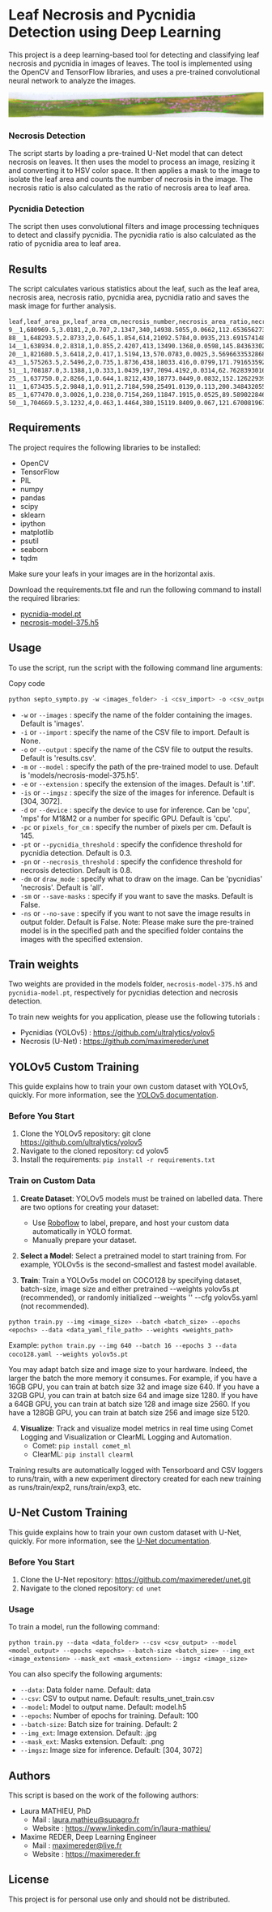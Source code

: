# Leaf Necrosis and Pycnidia Detection using Deep Learning
This project is a deep learning-based tool for detecting and classifying leaf necrosis and pycnidia in images of leaves. The tool is implemented using the OpenCV and TensorFlow libraries, and uses a pre-trained convolutional neural network to analyze the images.

![With pycnidias](/pictures/Cad_Rub_3_Rub_2__1__1__1.webp)

### Necrosis Detection
The script starts by loading a pre-trained U-Net model that can detect necrosis on leaves. It then uses the model to process an image, resizing it and converting it to HSV color space. It then applies a mask to the image to isolate the leaf area and counts the number of necrosis in the image. The necrosis ratio is also calculated as the ratio of necrosis area to leaf area.

### Pycnidia Detection
The script then uses convolutional filters and image processing techniques to detect and classify pycnidia. The pycnidia ratio is also calculated as the ratio of pycnidia area to leaf area.

## Results
The script calculates various statistics about the leaf, such as the leaf area, necrosis area, necrosis ratio, pycnidia area, pycnidia ratio and saves the mask image for further analysis.

```
leaf,leaf_area_px,leaf_area_cm,necrosis_number,necrosis_area_ratio,necrosis_area_cm,pycnidias_number,pycnidias_area_px,pycnidias_area_cm,pycnidias_number_per_leaf_cm2,pycnidias_number_per_necrosis_cm2,pycnidias_area_cm2_per_necrosis_area_cm2,pycnidias_mean_area_cm2
9__1,680969.5,3.0181,2,0.707,2.1347,340,14938.5055,0.0662,112.65365627381465,159.27296575631235,0.03101138333255258,0.00019470588235294116
88__1,648293.5,2.8733,2,0.645,1.854,614,21092.5784,0.0935,213.691574148192,331.17583603020495,0.050431499460625674,0.00015228013029315962
14__1,638934.0,2.8318,1,0.855,2.4207,413,13490.1368,0.0598,145.84363302493114,170.6118065022514,0.024703598132771513,0.00014479418886198547
20__1,821680.5,3.6418,2,0.417,1.5194,13,570.0783,0.0025,3.569663353286836,8.55600895090167,0.00164538633671186,0.0001923076923076923
43__1,575263.5,2.5496,2,0.735,1.8736,438,18033.416,0.0799,171.79165359272042,233.7745516652434,0.04264517506404782,0.00018242009132420092
51__1,708187.0,3.1388,1,0.333,1.0439,197,7094.4192,0.0314,62.76283930164394,188.71539419484625,0.03007950953156432,0.00015939086294416242
25__1,637750.0,2.8266,1,0.644,1.8212,430,18773.0449,0.0832,152.12622939220265,236.10806061937186,0.045684164287283106,0.00019348837209302324
11__1,673435.5,2.9848,1,0.911,2.7184,598,25491.0139,0.113,200.34843205574913,219.9823425544438,0.04156856974690995,0.00018896321070234115
85__1,677470.0,3.0026,1,0.238,0.7154,269,11847.1915,0.0525,89.58902284686604,376.01341906625663,0.07338551859099804,0.00019516728624535316
50__1,704669.5,3.1232,4,0.463,1.4464,380,15119.8409,0.067,121.67008196721311,262.7212389380531,0.04632190265486726,0.00017631578947368423
```

## Requirements
The project requires the following libraries to be installed:

- OpenCV
- TensorFlow
- PIL
- numpy
- pandas
- scipy
- sklearn
- ipython
- matplotlib
- psutil
- seaborn
- tqdm

Make sure your leafs in your images are in the horizontal axis.  

Download the requirements.txt file and run the following command to install the required libraries:
- [pycnidia-model.pt](https://drive.google.com/file/d/1WLIej7263MieoIrfGBtN7ljiZpE4NZy1/view?usp=share_link)
- [necrosis-model-375.h5](https://drive.google.com/file/d/1BPOsgdUjoA8uCGht4-kL2Er3SbB4JalR/view?usp=share_link)

## Usage
To use the script, run the script with the following command line arguments:

Copy code
```py 
python septo_sympto.py -w <images_folder> -i <csv_import> -o <csv_output> -m <model_path> -e <image_extension> -is <image_size> -d <device> -pt <pycnidia_threshold> -pn <necrosis_threshold> -sm <save_masks> -s <save>
```

- `-w` or `--images` : specify the name of the folder containing the images. Default is 'images'.
- `-i` or `--import` : specify the name of the CSV file to import. Default is None.
- `-o` or `--output` : specify the name of the CSV file to output the results. Default is 'results.csv'.
- `-m` or `--model` : specify the path of the pre-trained model to use. Default is 'models/necrosis-model-375.h5'.
- `-e` or `--extension` : specify the extension of the images. Default is '.tif'.
- `-is` or `--imgsz` : specify the size of the images for inference. Default is [304, 3072].
- `-d` or `--device` : specify the device to use for inference. Can be 'cpu', 'mps' for M1&M2 or a number for specific GPU. Default is 'cpu'.
- `-pc` or `pixels_for_cm` : specify the number of pixels per cm. Default is 145.
- `-pt` or `--pycnidia_threshold` : specify the confidence threshold for pycnidia detection. Default is 0.3.
- `-pn` or `--necrosis_threshold` : specify the confidence threshold for necrosis detection. Default is 0.8.
- `-dm` or `draw_mode` : specify what to draw on the image. Can be 'pycnidias' 'necrosis'. Default is 'all'.
- `-sm` or `--save-masks` : specify if you want to save the masks. Default is False.
- `-ns` or `--no-save` : specify if you want to not save the image results in output folder. Default is False.
Note: Please make sure the pre-trained model is in the specified path and the specified folder contains the images with the specified extension.

## Train weights

Two weights are provided in the models folder, `necrosis-model-375.h5` and `pycnidia-model.pt`, respectively for pycnidias detection and necrosis detection.

To train new weights for you application, please use the following tutorials : 
- Pycnidias (YOLOv5) : https://github.com/ultralytics/yolov5
- Necrosis (U-Net) : https://github.com/maximereder/unet

## YOLOv5 Custom Training

This guide explains how to train your own custom dataset with YOLOv5, quickly. For more information, see the [YOLOv5 documentation](https://github.com/ultralytics/yolov5).

### Before You Start
1. Clone the YOLOv5 repository: git clone https://github.com/ultralytics/yolov5
2. Navigate to the cloned repository: cd yolov5
3. Install the requirements: `pip install -r requirements.txt`

### Train on Custom Data
1. **Create Dataset**: YOLOv5 models must be trained on labelled data. There are two options for creating your dataset:
    - Use [Roboflow](https://roboflow.com/) to label, prepare, and host your custom data automatically in YOLO format.
    - Manually prepare your dataset.

2. **Select a Model**: Select a pretrained model to start training from. For example, YOLOv5s is the second-smallest and fastest model available.
3. **Train**: Train a YOLOv5s model on COCO128 by specifying dataset, batch-size, image size and either pretrained --weights yolov5s.pt (recommended), or randomly initialized --weights '' --cfg yolov5s.yaml (not recommended).

```
python train.py --img <image_size> --batch <batch_size> --epochs <epochs> --data <data_yaml_file_path> --weights <weights_path>
```

Example: `python train.py --img 640 --batch 16 --epochs 3 --data coco128.yaml --weights yolov5s.pt`

You may adapt batch size and image size to your hardware. Indeed, the larger the batch the more memory it consumes. For example, if you have a 16GB GPU, you can train at batch size 32 and image size 640. If you have a 32GB GPU, you can train at batch size 64 and image size 1280. If you have a 64GB GPU, you can train at batch size 128 and image size 2560. If you have a 128GB GPU, you can train at batch size 256 and image size 5120.

4. **Visualize**: Track and visualize model metrics in real time using Comet Logging and Visualization or ClearML Logging and Automation.
    - Comet: `pip install comet_ml`
    - ClearML: `pip install clearml`

Training results are automatically logged with Tensorboard and CSV loggers to runs/train, with a new experiment directory created for each new training as runs/train/exp2, runs/train/exp3, etc.

## U-Net Custom Training

This guide explains how to train your own custom dataset with U-Net, quickly. For more information, see the [U-Net documentation](https://github.com/maximereder/unet).

### Before You Start
1. Clone the U-Net repository: https://github.com/maximereder/unet.git
2. Navigate to the cloned repository: `cd unet`

### Usage
To train a model, run the following command:

```
python train.py --data <data_folder> --csv <csv_output> --model <model_output> --epochs <epochs> --batch-size <batch_size> --img_ext <image_extension> --mask_ext <mask_extension> --imgsz <image_size>
```

You can also specify the following arguments:

- `--data`: Data folder name. Default: data
- `--csv`: CSV to output name. Default: results_unet_train.csv
- `--model`: Model to output name. Default: model.h5
- `--epochs`: Number of epochs for training. Default: 100
- `--batch-size`: Batch size for training. Default: 2
- `--img_ext`: Image extension. Default: .jpg
- `--mask_ext`: Masks extension. Default: .png
- `--imgsz`: Image size for inference. Default: [304, 3072]

## Authors

This script is based on the work of the following authors:
- Laura MATHIEU, PhD
    - Mail : laura.mathieu@supagro.fr 
    - Website : https://www.linkedin.com/in/laura-mathieu/
- Maxime REDER, Deep Learning Engineer
    - Mail : maximereder@live.fr 
    - Website : https://maximereder.fr

## License
This project is for personal use only and should not be distributed.
